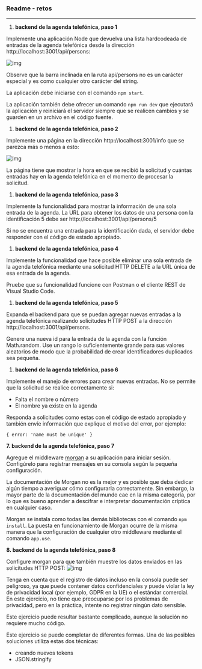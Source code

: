 ### Readme - retos

---

1. **backend de la agenda telefónica, paso 1**

Implemente una aplicación Node que devuelva una lista hardcodeada de entradas de la agenda telefónica desde la dirección http://localhost:3001/api/persons:

![img](https://s3.amazonaws.com/makeitreal/images/classroom-prod/e6e9c16eef84a5f9fb056a9c83cc5c12.png)

Observe que la barra inclinada en la ruta api/persons no es un carácter especial y es como cualquier otro carácter del string.

La aplicación debe iniciarse con el comando `npm start`.

La aplicación también debe ofrecer un comando `npm run dev` que ejecutará la aplicación y reiniciará el servidor siempre que se realicen cambios y se guarden en un archivo en el código fuente.

1. **backend de la agenda telefónica, paso 2**

Implemente una página en la dirección http://localhost:3001/info que se parezca más o menos a esto:

![img](https://s3.amazonaws.com/makeitreal/images/classroom-prod/c92dfb6350834ace3da27005639a0fc7.png)

La página tiene que mostrar la hora en que se recibió la solicitud y cuántas entradas hay en la agenda telefónica en el momento de procesar la solicitud.

1. **backend de la agenda telefónica, paso 3**

Implemente la funcionalidad para mostrar la información de una sola entrada de la agenda. La URL para obtener los datos de una persona con la identificación 5 debe ser http://localhost:3001/api/persons/5

Si no se encuentra una entrada para la identificación dada, el servidor debe responder con el código de estado apropiado.

1. **backend de la agenda telefónica, paso 4**

Implemente la funcionalidad que hace posible eliminar una sola entrada de la agenda telefónica mediante una solicitud HTTP DELETE a la URL única de esa entrada de la agenda.

Pruebe que su funcionalidad funcione con Postman o el cliente REST de Visual Studio Code.

1. **backend de la agenda telefónica, paso 5**

Expanda el backend para que se puedan agregar nuevas entradas a la agenda telefónica realizando solicitudes HTTP POST a la dirección http://localhost:3001/api/persons.

Genere una nueva id para la entrada de la agenda con la función Math.random. Use un rango lo suficientemente grande para sus valores aleatorios de modo que la probabilidad de crear identificadores duplicados sea pequeña.

1. **backend de la agenda telefónica, paso 6**

Implemente el manejo de errores para crear nuevas entradas. No se permite que la solicitud se realice correctamente si:

- Falta el nombre o número
- El nombre ya existe en la agenda

Responda a solicitudes como estas con el código de estado apropiado y también envíe información que explique el motivo del error, por ejemplo:

```none
{ error: 'name must be unique' }
```

**7. backend de la agenda telefónica, paso 7**

Agregue el middleware [morgan](https://github.com/expressjs/morgan) a su aplicación para iniciar sesión. Configúrelo para registrar mensajes en su consola según la pequeña configuración.

La documentación de Morgan no es la mejor y es posible que deba dedicar algún tiempo a averiguar cómo configurarla correctamente. Sin embargo, la mayor parte de la documentación del mundo cae en la misma categoría, por lo que es bueno aprender a descifrar e interpretar documentación críptica en cualquier caso.

Morgan se instala como todas las demás bibliotecas con el comando `npm install`. La puesta en funcionamiento de Morgan ocurre de la misma manera que la configuración de cualquier otro middleware mediante el comando `app.use`.

**8. backend de la agenda telefónica, paso 8**

Configure morgan para que también muestre los datos enviados en las solicitudes HTTP POST:
![img](https://s3.amazonaws.com/makeitreal/images/classroom-prod/cc6b957700ef3d022fdd8dd49325e867.png)

Tenga en cuenta que el registro de datos incluso en la consola puede ser peligroso, ya que puede contener datos confidenciales y puede violar la ley de privacidad local (por ejemplo, GDPR en la UE) o el estándar comercial. En este ejercicio, no tiene que preocuparse por los problemas de privacidad, pero en la práctica, intente no registrar ningún dato sensible.

Este ejercicio puede resultar bastante complicado, aunque la solución no requiere mucho código.

Este ejercicio se puede completar de diferentes formas. Una de las posibles soluciones utiliza estas dos técnicas:

- creando nuevos tokens
- JSON.stringify